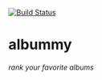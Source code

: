 [![Build Status](https://api.travis-ci.org/adamjmoon/albummy.svg?branch=master)](http://travis-ci.org/adamjmoon/albummy)
# albummy
###### rank your favorite albums
